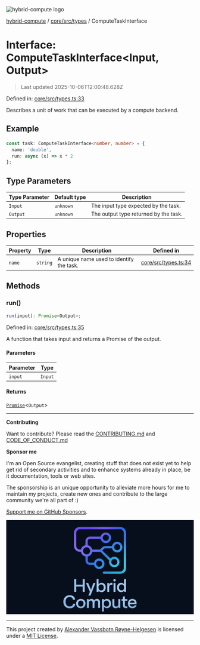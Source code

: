 <div><img alt="hybrid-compute logo" src="https://raw.githubusercontent.com/phun-ky/hybrid-compute/main/public/logo-hybrid-compute-horizontal-colored-package.svg?raw=true" style="max-height:32px;"/></div>

[hybrid-compute](../../../../README.md) / [core/src/types](../README.md) /
ComputeTaskInterface

# Interface: ComputeTaskInterface\<Input, Output>

> Last updated 2025-10-06T12:00:48.628Z

Defined in:
[core/src/types.ts:33](https://github.com/phun-ky/hybrid-compute/blob/main/packages/core/src/types.ts#L33)

Describes a unit of work that can be executed by a compute backend.

## Example

```ts
const task: ComputeTaskInterface<number, number> = {
  name: 'double',
  run: async (x) => x * 2
};
```

## Type Parameters

| Type Parameter | Default type | Description                           |
| -------------- | ------------ | ------------------------------------- |
| `Input`        | `unknown`    | The input type expected by the task.  |
| `Output`       | `unknown`    | The output type returned by the task. |

## Properties

| Property                 | Type     | Description                              | Defined in                                                                                                 |
| ------------------------ | -------- | ---------------------------------------- | ---------------------------------------------------------------------------------------------------------- |
| <a id="name"></a> `name` | `string` | A unique name used to identify the task. | [core/src/types.ts:34](https://github.com/phun-ky/hybrid-compute/blob/main/packages/core/src/types.ts#L34) |

## Methods

### run()

```ts
run(input): Promise<Output>;
```

Defined in:
[core/src/types.ts:35](https://github.com/phun-ky/hybrid-compute/blob/main/packages/core/src/types.ts#L35)

A function that takes input and returns a Promise of the output.

#### Parameters

| Parameter | Type    |
| --------- | ------- |
| `input`   | `Input` |

#### Returns

[`Promise`](https://developer.mozilla.org/docs/Web/JavaScript/Reference/Global_Objects/Promise)<`Output`>

---

**Contributing**

Want to contribute? Please read the
[CONTRIBUTING.md](https://github.com/phun-ky/hybrid-compute/blob/main/CONTRIBUTING.md)
and
[CODE_OF_CONDUCT.md](https://github.com/phun-ky/hybrid-compute/blob/main/CODE_OF_CONDUCT.md)

**Sponsor me**

I'm an Open Source evangelist, creating stuff that does not exist yet to help
get rid of secondary activities and to enhance systems already in place, be it
documentation, tools or web sites.

The sponsorship is an unique opportunity to alleviate more hours for me to
maintain my projects, create new ones and contribute to the large community
we're all part of :)

[Support me on GitHub Sponsors](https://github.com/sponsors/phun-ky).

![@hybrid-compute banner with logo and text](https://github.com/phun-ky/hybrid-compute/blob/main/public/logo-banner.png?raw=true)

---

This project created by [Alexander Vassbotn Røyne-Helgesen](http://phun-ky.net)
is licensed under a [MIT License](https://choosealicense.com/licenses/mit/).
